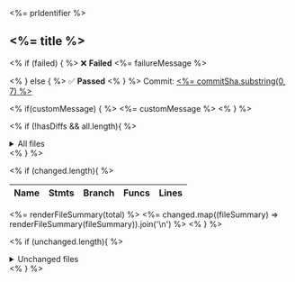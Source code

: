<%= prIdentifier %>

## <%= title %>

<% if (failed) { %>
:x: **Failed**
<%= failureMessage %>

<% } else { %>
:white_check_mark: **Passed**
<% } %>
Commit: [<%= commitSha.substring(0, 7) %>](<%= commitUrl %>)

<% if(customMessage) { %>
<%= customMessage %>
<% } %>

<!-- All files, if diffs aren't present -->

<% if (!hasDiffs && all.length){ %>

<details>
<summary markdown="span">
All files
</summary>

| Name | Stmts | Branch | Funcs | Lines |
| ---- | ----- | ------ | ----- | ----- | 
<%= renderFileSummary(total) %>
<%= all.map((fileSummary) => renderFileSummary(fileSummary)).join('\n') %>

</details>
<% } %>

<!-- Changed files -->

<% if (changed.length){ %>

| Name | Stmts | Branch | Funcs | Lines |
| ---- | ----- | ------ | ----- | ----- | 
<%= renderFileSummary(total) %>
<%= changed.map((fileSummary) => renderFileSummary(fileSummary)).join('\n') %>
<% } %>

<!-- Unchanged files -->

<% if (unchanged.length){ %>

<details>
<summary markdown="span">
Unchanged files
</summary>

| Name | Stmts | Branch | Funcs | Lines |
| ---- | ----- | ------ | ----- | ----- |
<%= unchanged.map((fileSummary) => renderFileSummary(fileSummary)).join('\n') %>

</details>
<% } %>
